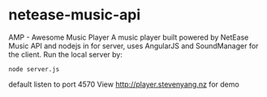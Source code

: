 # netease-music-api
AMP - Awesome Music Player
A music player built powered by NetEase Music API and nodejs in for server, uses AngularJS and SoundManager for the client.
Run the local server by:

`
node server.js
`


default listen to port 4570
View http://player.stevenyang.nz for demo

